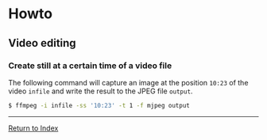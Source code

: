 # Howto

## Video editing

### Create still at a certain time of a video file

The following command will capture an image at the position `10:23` of the video `infile` and write the result to the JPEG file `output`.

```bash
$ ffmpeg -i infile -ss '10:23' -t 1 -f mjpeg output
```

---
[Return to Index](../README.md)
